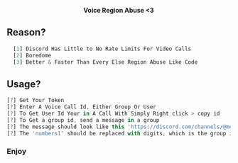 <p align='center'>
  <b>Voice Region Abuse <3 </b><br>
</p>
  
## Reason?
```js
  [1] Discord Has Little to No Rate Limits For Video Calls
  [2] Boredome
  [3] Better & Faster Than Every Else Region Abuse Like Code
```
  
## Usage?
  ```js
  [?] Get Your Token
  [?] Enter A Voice Call Id, Either Group Or User
  [?] To Get User Id Your in A Call With Simply Right click > copy id
  [?] To Get a group id, send a message in a group
  [?] The message should look like this 'https://discord.com/channels/@me/numbers1/numbers2'
  [?] The 'numbers1' should be replaced with digits, which is the group id
```
### Enjoy
